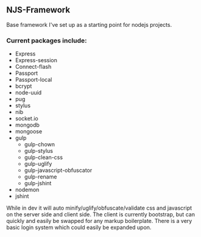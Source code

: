 ## NJS-Framework
Base framework I've set up as a starting point for nodejs projects.

### Current packages include:
* Express
* Express-session
* Connect-flash
* Passport
* Passport-local
* bcrypt
* node-uuid
* pug
* stylus
* nib
* socket.io
* mongodb
* mongoose
* gulp
  * gulp-chown
  * gulp-stylus
  * gulp-clean-css
  * gulp-uglify
  * gulp-javascript-obfuscator
  * gulp-rename
  * gulp-jshint
* nodemon
* jshint

While in dev it will auto minify/uglify/obfuscate/validate css and javascript on the server side and client side. The client is currently bootstrap, but can quickly and easily be swapped for any markup boilerplate. There is a very basic login system which could easily be expanded upon.